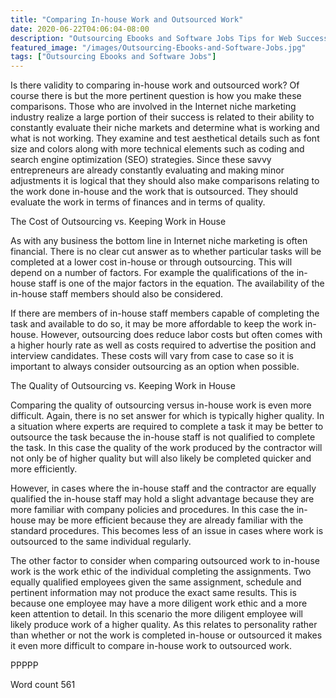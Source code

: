 ```yaml
---
title: "Comparing In-house Work and Outsourced Work"
date: 2020-06-22T04:06:04-08:00
description: "Outsourcing Ebooks and Software Jobs Tips for Web Success"
featured_image: "/images/Outsourcing-Ebooks-and-Software-Jobs.jpg"
tags: ["Outsourcing Ebooks and Software Jobs"]
---
```


Is there validity to comparing in-house work and outsourced work? Of course
there is but the more pertinent question is how you make these comparisons.
Those who are involved in the Internet niche marketing industry realize a large
portion of their success is related to their ability to constantly evaluate
their niche markets and determine what is working and what is not working. They
examine and test aesthetical details such as font size and colors along with
more technical elements such as coding and search engine optimization (SEO)
strategies. Since these savvy entrepreneurs are already constantly evaluating
and making minor adjustments it is logical that they should also make
comparisons relating to the work done in-house and the work that is outsourced.
They should evaluate the work in terms of finances and in terms of quality.

The Cost of Outsourcing vs. Keeping Work in House

As with any business the bottom line in Internet niche marketing is often
financial. There is no clear cut answer as to whether particular tasks will be
completed at a lower cost in-house or through outsourcing. This will depend on a
number of factors. For example the qualifications of the in-house staff is one
of the major factors in the equation. The availability of the in-house staff
members should also be considered.

If there are members of in-house staff members capable of completing the task
and available to do so, it may be more affordable to keep the work in-house.
However, outsourcing does reduce labor costs but often comes with a higher
hourly rate as well as costs required to advertise the position and interview
candidates. These costs will vary from case to case so it is important to always
consider outsourcing as an option when possible.

The Quality of Outsourcing vs. Keeping Work in House

Comparing the quality of outsourcing versus in-house work is even more
difficult. Again, there is no set answer for which is typically higher quality.
In a situation where experts are required to complete a task it may be better to
outsource the task because the in-house staff is not qualified to complete the
task. In this case the quality of the work produced by the contractor will not
only be of higher quality but will also likely be completed quicker and more
efficiently.

However, in cases where the in-house staff and the contractor are equally
qualified the in-house staff may hold a slight advantage because they are more
familiar with company policies and procedures. In this case the in-house may be
more efficient because they are already familiar with the standard procedures.
This becomes less of an issue in cases where work is outsourced to the same
individual regularly.

The other factor to consider when comparing outsourced work to in-house work is
the work ethic of the individual completing the assignments. Two equally
qualified employees given the same assignment, schedule and pertinent
information may not produce the exact same results. This is because one employee
may have a more diligent work ethic and a more keen attention to detail. In this
scenario the more diligent employee will likely produce work of a higher
quality. As this relates to personality rather than whether or not the work is
completed in-house or outsourced it makes it even more difficult to compare
in-house work to outsourced work.

PPPPP

Word count 561
